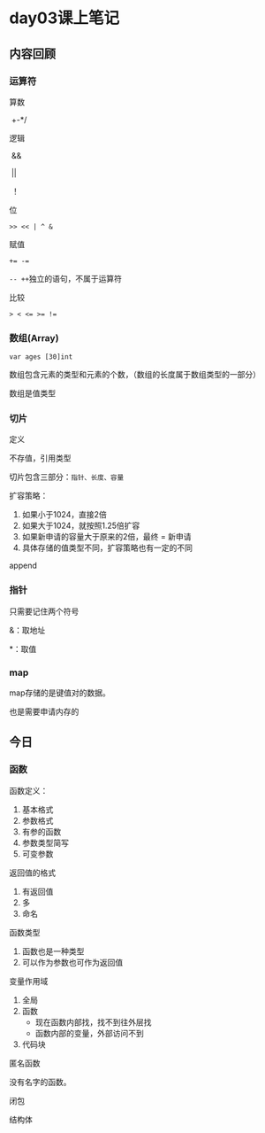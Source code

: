 # day03课上笔记

## 内容回顾

### 运算符

算数

​	+-*/

逻辑

​	&&

​	||

​	！

位

`>> << | ^ &`

赋值

`+= -= `

`-- ++`独立的语句，不属于运算符

比较

`> < <= >= != `

### 数组(Array)

`var ages [30]int`

数组包含元素的类型和元素的个数，（数组的长度属于数组类型的一部分）

数组是值类型

### 切片

定义

不存值，引用类型

切片包含三部分：`指针、长度、容量`

扩容策略：

1. 如果小于1024，直接2倍
2. 如果大于1024，就按照1.25倍扩容
3. 如果新申请的容量大于原来的2倍，最终 = 新申请
4. 具体存储的值类型不同，扩容策略也有一定的不同

append

### 指针

只需要记住两个符号

&：取地址

*：取值

### map

map存储的是键值对的数据。

也是需要申请内存的



## 今日

### 函数

函数定义：

1. 基本格式
2. 参数格式
3. 有参的函数
4. 参数类型简写
5. 可变参数

返回值的格式

1. 有返回值
2. 多
3. 命名

函数类型

1. 函数也是一种类型
2. 可以作为参数也可作为返回值

变量作用域

1. 全局
2. 函数
   - 现在函数内部找，找不到往外层找
   - 函数内部的变量，外部访问不到
3. 代码块

匿名函数

没有名字的函数。



闭包





结构体



